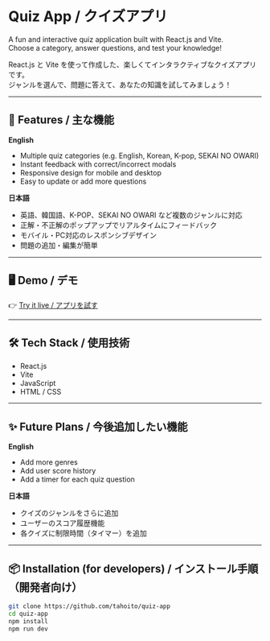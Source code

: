 # Quiz App / クイズアプリ

A fun and interactive quiz application built with React.js and Vite.  
Choose a category, answer questions, and test your knowledge!

React.js と Vite を使って作成した、楽しくてインタラクティブなクイズアプリです。  
ジャンルを選んで、問題に答えて、あなたの知識を試してみましょう！

---

## 🚀 Features / 主な機能

**English**
- Multiple quiz categories (e.g. English, Korean, K-pop, SEKAI NO OWARI)
- Instant feedback with correct/incorrect modals
- Responsive design for mobile and desktop
- Easy to update or add more questions

**日本語**
- 英語、韓国語、K-POP、SEKAI NO OWARI など複数のジャンルに対応
- 正解・不正解のポップアップでリアルタイムにフィードバック
- モバイル・PC対応のレスポンシブデザイン
- 問題の追加・編集が簡単

---

## 🖥️ Demo / デモ

👉 [Try it live / アプリを試す](https://quiz-app-umber-xi.vercel.app)

---

## 🛠️ Tech Stack / 使用技術

- React.js  
- Vite  
- JavaScript  
- HTML / CSS  

---

## ✨ Future Plans / 今後追加したい機能

**English**
- Add more genres
- Add user score history
- Add a timer for each quiz question

**日本語**
- クイズのジャンルをさらに追加
- ユーザーのスコア履歴機能
- 各クイズに制限時間（タイマー）を追加

---

## 📦 Installation (for developers) / インストール手順（開発者向け）

```bash
git clone https://github.com/tahoito/quiz-app
cd quiz-app
npm install
npm run dev
